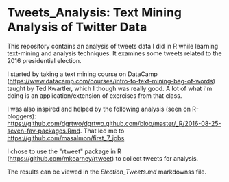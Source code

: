 # Tweets_Analysis: Text Mining Analysis of Twitter Data

This repository contains an analysis of tweets data I did in R while learning text-mining and analysis techniques. It examines some tweets related to the 2016 presidential election.

I started by taking a text mining course on DataCamp (<https://www.datacamp.com/courses/intro-to-text-mining-bag-of-words>) taught by Ted Kwartler, which I though was really good. A lot of what i'm doing is an application/extension of exercises from that class.

I was also inspired and helped by the following analysis (seen on R-bloggers): <https://github.com/dgrtwo/dgrtwo.github.com/blob/master/_R/2016-08-25-seven-fav-packages.Rmd>.  That led me to <https://github.com/masalmon/first_7_jobs>.

I chose to use the "rtweet" package in R (<https://github.com/mkearney/rtweet>) to collect tweets for analysis.

The results can be viewed in the *Election_Tweets.md* markdownss file.
